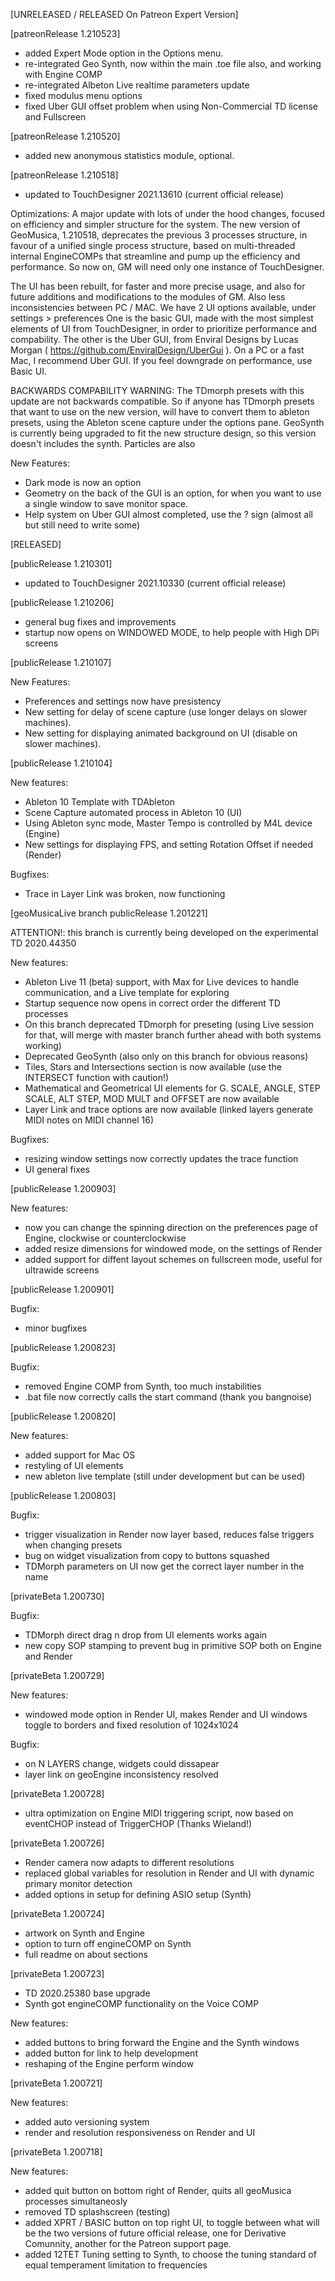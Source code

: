 [UNRELEASED / RELEASED On Patreon Expert Version]


[patreonRelease 1.210523] 

- added Expert Mode option in the Options menu.
- re-integrated Geo Synth, now within the main .toe file also, and working with Engine COMP 
- re-integrated Albeton Live realtime parameters update
- fixed modulus menu options
- fixed Uber GUI offset problem when using Non-Commercial TD license and Fullscreen



[patreonRelease 1.210520]

- added new anonymous statistics module, optional.



[patreonRelease 1.210518]

- updated to TouchDesigner 2021.13610 (current official release)

Optimizations:
A major update with lots of under the hood changes, focused on efficiency and simpler structure for the system. The new version of GeoMusica, 1.210518, deprecates the previous 3 processes structure, in favour of a unified single process structure, based on multi-threaded internal EngineCOMPs that streamline and pump up the efficiency and performance.
So now on, GM will need only one instance of TouchDesigner.

The UI has been rebuilt, for faster and more precise usage, and also for future additions and modifications to the modules of GM.
Also less inconsistencies between PC / MAC.
We have 2 UI options available, under settings > preferences
One is the basic GUI, made with the most simplest elements of UI from TouchDesigner, in order to prioritize performance and compability.
The other is the Uber GUI, from Enviral Designs by Lucas Morgan ( https://github.com/EnviralDesign/UberGui ).
On a PC or a fast Mac, I recommend Uber GUI. If you feel downgrade on performance, use Basic UI.

BACKWARDS COMPABILITY WARNING:
The TDmorph presets with this update are not backwards compatible.
So if anyone has TDmorph presets that want to use on the new version, will have to convert them to ableton presets, using the Ableton scene capture under the options pane.
GeoSynth is currently being upgraded to fit the new structure design, so this version doesn't includes the synth. Particles are also

New Features:
- Dark mode is now an option
- Geometry on the back of the GUI is an option, for when you want to use a single window to save monitor space.
- Help system on Uber GUI almost completed, use the ? sign (almost all but still need to write some)


[RELEASED]

[publicRelease 1.210301]
- updated to TouchDesigner 2021.10330 (current official release)


[publicRelease 1.210206]

- general bug fixes and improvements
- startup now opens on WINDOWED MODE, to help people with High DPi screens

[publicRelease 1.210107]

New Features:
- Preferences and settings now have presistency 
- New setting for delay of scene capture (use longer delays on slower machines).
- New setting for displaying animated background on UI (disable on slower machines).

[publicRelease 1.210104]


New features:
- Ableton 10 Template with TDAbleton
- Scene Capture automated process in Ableton 10 (UI)
- Using Ableton sync mode, Master Tempo is controlled by M4L device (Engine)
- New settings for displaying FPS, and setting Rotation Offset if needed (Render)

Bugfixes:
- Trace in Layer Link was broken, now functioning

[geoMusicaLive branch publicRelease 1.201221]

ATTENTION!: this branch is currently being developed on the experimental TD 2020.44350

New features:
- Ableton Live 11 (beta) support, with Max for Live devices to handle communication, and a Live template for exploring
- Startup sequence now opens in correct order the different TD processes
- On this branch deprecated TDmorph for preseting (using Live session for that, will merge with master branch further ahead with both systems working)
- Deprecated GeoSynth (also only on this branch for obvious reasons)
- Tiles, Stars and Intersections section is now available (use the INTERSECT function with caution!)
- Mathematical and Geometrical UI elements for G. SCALE, ANGLE, STEP SCALE, ALT STEP, MOD MULT and OFFSET are now available
- Layer Link and trace options are now available (linked layers generate MIDI notes on MIDI channel 16)

Bugfixes:
- resizing window settings now correctly updates the trace function
- UI general fixes


[publicRelease 1.200903]

New features:
- now you can change the spinning direction on the preferences page of Engine, clockwise or counterclockwise
- added resize dimensions for windowed mode, on the settings of Render
- added support for diffent layout schemes on fullscreen mode, useful for ultrawide screens

[publicRelease 1.200901]

Bugfix:
- minor bugfixes

[publicRelease 1.200823]

Bugfix:
- removed Engine COMP from Synth, too much instabilities
- .bat file now correctly calls the start command (thank you bangnoise)

[publicRelease 1.200820]

New features:
- added support for Mac OS
- restyling of UI elements
- new ableton live template (still under development but can be used)


[publicRelease 1.200803]

Bugfix:
- trigger visualization in Render now layer based, reduces false triggers when changing presets
- bug on widget visualization from copy to buttons squashed
- TDMorph parameters on UI now get the correct layer number in the name


[privateBeta 1.200730]

Bugfix:
- TDMorph direct drag n drop from UI elements works again
- new copy SOP stamping to prevent bug in primitive SOP both on Engine and Render


[privateBeta 1.200729]

New features:
- windowed mode option in Render UI, makes Render and UI windows toggle to borders and fixed resolution of 1024x1024

Bugfix:
- on N LAYERS change, widgets could dissapear
- layer link on geoEngine inconsistency resolved

[privateBeta 1.200728]
- ultra optimization on Engine MIDI triggering script, now based on eventCHOP instead of TriggerCHOP (Thanks Wieland!)

[privateBeta 1.200726]
- Render camera now adapts to different resolutions
- replaced global variables for resolution in Render and UI with dynamic primary monitor detection
- added options in setup for defining ASIO setup (Synth)

[privateBeta 1.200724]
- artwork on Synth and Engine
- option to turn off engineCOMP on Synth
- full readme on about sections

[privateBeta 1.200723]

- TD 2020.25380 base upgrade
- Synth got engineCOMP functionality on the Voice COMP

New features:
- added buttons to bring forward the Engine and the Synth windows
- added button for link to help development
- reshaping of the Engine perform window


[privateBeta 1.200721]

New features:
- added auto versioning system
- render and resolution responsiveness on Render and UI


[privateBeta 1.200718]

New features:

- added quit button on bottom right of Render, quits all geoMusica processes simultaneosly
- removed TD splashscreen (testing)
- added XPRT / BASIC button on top right UI, to toggle between what will be the two versions of future official release, one for Derivative Comunnity, another for the Patreon support page.
- added 12TET Tuning setting to Synth, to choose the tuning standard of equal temperament limitation to frequencies


